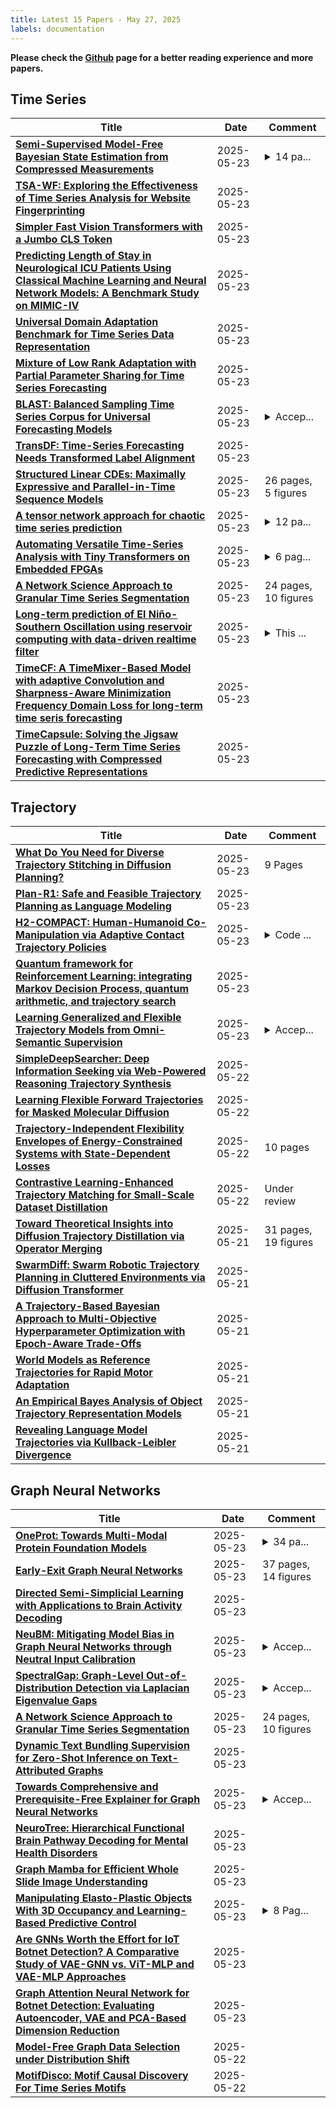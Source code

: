 ```yaml
---
title: Latest 15 Papers - May 27, 2025
labels: documentation
---
```

**Please check the [Github](https://github.com/zezhishao/MTS_Daily_ArXiv) page for a better reading experience and more papers.**

## Time Series
| **Title** | **Date** | **Comment** |
| --- | --- | --- |
| **[Semi-Supervised Model-Free Bayesian State Estimation from Compressed Measurements](http://arxiv.org/abs/2407.07368v4)** | 2025-05-23 | <details><summary>14 pa...</summary><p>14 pages, 12 figures, under review at IEEE Transactions on Signal Processing</p></details> |
| **[TSA-WF: Exploring the Effectiveness of Time Series Analysis for Website Fingerprinting](http://arxiv.org/abs/2505.14616v2)** | 2025-05-23 |  |
| **[Simpler Fast Vision Transformers with a Jumbo CLS Token](http://arxiv.org/abs/2502.15021v2)** | 2025-05-23 |  |
| **[Predicting Length of Stay in Neurological ICU Patients Using Classical Machine Learning and Neural Network Models: A Benchmark Study on MIMIC-IV](http://arxiv.org/abs/2505.17929v1)** | 2025-05-23 |  |
| **[Universal Domain Adaptation Benchmark for Time Series Data Representation](http://arxiv.org/abs/2505.17899v1)** | 2025-05-23 |  |
| **[Mixture of Low Rank Adaptation with Partial Parameter Sharing for Time Series Forecasting](http://arxiv.org/abs/2505.17872v1)** | 2025-05-23 |  |
| **[BLAST: Balanced Sampling Time Series Corpus for Universal Forecasting Models](http://arxiv.org/abs/2505.17871v1)** | 2025-05-23 | <details><summary>Accep...</summary><p>Accepted by SIGKDD 2025 (Research Track)</p></details> |
| **[TransDF: Time-Series Forecasting Needs Transformed Label Alignment](http://arxiv.org/abs/2505.17847v1)** | 2025-05-23 |  |
| **[Structured Linear CDEs: Maximally Expressive and Parallel-in-Time Sequence Models](http://arxiv.org/abs/2505.17761v1)** | 2025-05-23 | 26 pages, 5 figures |
| **[A tensor network approach for chaotic time series prediction](http://arxiv.org/abs/2505.17740v1)** | 2025-05-23 | <details><summary>12 pa...</summary><p>12 pages, 3 figures. Comments are welcome!</p></details> |
| **[Automating Versatile Time-Series Analysis with Tiny Transformers on Embedded FPGAs](http://arxiv.org/abs/2505.17662v1)** | 2025-05-23 | <details><summary>6 pag...</summary><p>6 pages, 5 figures, 1 table, accepted by IEEE Computer Society Annual Symposium on VLSI (ISVLSI 2025)</p></details> |
| **[A Network Science Approach to Granular Time Series Segmentation](http://arxiv.org/abs/2505.17640v1)** | 2025-05-23 | 24 pages, 10 figures |
| **[Long-term prediction of El Niño-Southern Oscillation using reservoir computing with data-driven realtime filter](http://arxiv.org/abs/2501.17781v2)** | 2025-05-23 | <details><summary>This ...</summary><p>This article may be downloaded for personal use only. Any other use requires prior permission of the author and AIP Publishing. This article appeared in T. Jinno et al., Chaos 1 May 2025; 35 (5): 053149 and may be found at https://doi.org/10.1063/5.0261124</p></details> |
| **[TimeCF: A TimeMixer-Based Model with adaptive Convolution and Sharpness-Aware Minimization Frequency Domain Loss for long-term time seris forecasting](http://arxiv.org/abs/2505.17532v1)** | 2025-05-23 |  |
| **[TimeCapsule: Solving the Jigsaw Puzzle of Long-Term Time Series Forecasting with Compressed Predictive Representations](http://arxiv.org/abs/2504.12721v3)** | 2025-05-23 |  |

## Trajectory
| **Title** | **Date** | **Comment** |
| --- | --- | --- |
| **[What Do You Need for Diverse Trajectory Stitching in Diffusion Planning?](http://arxiv.org/abs/2505.18083v1)** | 2025-05-23 | 9 Pages |
| **[Plan-R1: Safe and Feasible Trajectory Planning as Language Modeling](http://arxiv.org/abs/2505.17659v1)** | 2025-05-23 |  |
| **[H2-COMPACT: Human-Humanoid Co-Manipulation via Adaptive Contact Trajectory Policies](http://arxiv.org/abs/2505.17627v1)** | 2025-05-23 | <details><summary>Code ...</summary><p>Code and videos available at https://h2compact.github.io/h2compact/</p></details> |
| **[Quantum framework for Reinforcement Learning: integrating Markov Decision Process, quantum arithmetic, and trajectory search](http://arxiv.org/abs/2412.18208v2)** | 2025-05-23 |  |
| **[Learning Generalized and Flexible Trajectory Models from Omni-Semantic Supervision](http://arxiv.org/abs/2505.17437v1)** | 2025-05-23 | <details><summary>Accep...</summary><p>Accepted as a full paper by KDD'25 - Research Track</p></details> |
| **[SimpleDeepSearcher: Deep Information Seeking via Web-Powered Reasoning Trajectory Synthesis](http://arxiv.org/abs/2505.16834v1)** | 2025-05-22 |  |
| **[Learning Flexible Forward Trajectories for Masked Molecular Diffusion](http://arxiv.org/abs/2505.16790v1)** | 2025-05-22 |  |
| **[Trajectory-Independent Flexibility Envelopes of Energy-Constrained Systems with State-Dependent Losses](http://arxiv.org/abs/2505.16396v1)** | 2025-05-22 | 10 pages |
| **[Contrastive Learning-Enhanced Trajectory Matching for Small-Scale Dataset Distillation](http://arxiv.org/abs/2505.15267v2)** | 2025-05-22 | Under review |
| **[Toward Theoretical Insights into Diffusion Trajectory Distillation via Operator Merging](http://arxiv.org/abs/2505.16024v1)** | 2025-05-21 | 31 pages, 19 figures |
| **[SwarmDiff: Swarm Robotic Trajectory Planning in Cluttered Environments via Diffusion Transformer](http://arxiv.org/abs/2505.15679v1)** | 2025-05-21 |  |
| **[A Trajectory-Based Bayesian Approach to Multi-Objective Hyperparameter Optimization with Epoch-Aware Trade-Offs](http://arxiv.org/abs/2405.15303v2)** | 2025-05-21 |  |
| **[World Models as Reference Trajectories for Rapid Motor Adaptation](http://arxiv.org/abs/2505.15589v1)** | 2025-05-21 |  |
| **[An Empirical Bayes Analysis of Object Trajectory Representation Models](http://arxiv.org/abs/2211.01696v5)** | 2025-05-21 |  |
| **[Revealing Language Model Trajectories via Kullback-Leibler Divergence](http://arxiv.org/abs/2505.15353v1)** | 2025-05-21 |  |

## Graph Neural Networks
| **Title** | **Date** | **Comment** |
| --- | --- | --- |
| **[OneProt: Towards Multi-Modal Protein Foundation Models](http://arxiv.org/abs/2411.04863v2)** | 2025-05-23 | <details><summary>34 pa...</summary><p>34 pages, 7 figures, 11 tables</p></details> |
| **[Early-Exit Graph Neural Networks](http://arxiv.org/abs/2505.18088v1)** | 2025-05-23 | 37 pages, 14 figures |
| **[Directed Semi-Simplicial Learning with Applications to Brain Activity Decoding](http://arxiv.org/abs/2505.17939v1)** | 2025-05-23 |  |
| **[NeuBM: Mitigating Model Bias in Graph Neural Networks through Neutral Input Calibration](http://arxiv.org/abs/2505.15180v2)** | 2025-05-23 | <details><summary>Accep...</summary><p>Accepted to IJCAI 2025</p></details> |
| **[SpectralGap: Graph-Level Out-of-Distribution Detection via Laplacian Eigenvalue Gaps](http://arxiv.org/abs/2505.15177v2)** | 2025-05-23 | <details><summary>Accep...</summary><p>Accepted to IJCAI 2025</p></details> |
| **[A Network Science Approach to Granular Time Series Segmentation](http://arxiv.org/abs/2505.17640v1)** | 2025-05-23 | 24 pages, 10 figures |
| **[Dynamic Text Bundling Supervision for Zero-Shot Inference on Text-Attributed Graphs](http://arxiv.org/abs/2505.17599v1)** | 2025-05-23 |  |
| **[Towards Comprehensive and Prerequisite-Free Explainer for Graph Neural Networks](http://arxiv.org/abs/2505.14005v2)** | 2025-05-23 | <details><summary>Accep...</summary><p>Accepted by IJCAI 2025 AI4Tech Track</p></details> |
| **[NeuroTree: Hierarchical Functional Brain Pathway Decoding for Mental Health Disorders](http://arxiv.org/abs/2502.18786v3)** | 2025-05-23 |  |
| **[Graph Mamba for Efficient Whole Slide Image Understanding](http://arxiv.org/abs/2505.17457v1)** | 2025-05-23 |  |
| **[Manipulating Elasto-Plastic Objects With 3D Occupancy and Learning-Based Predictive Control](http://arxiv.org/abs/2505.16249v2)** | 2025-05-23 | <details><summary>8 Pag...</summary><p>8 Pages, 13 figures, accepted for publication in IEEE Robotics and Automation Letters (RA-L)</p></details> |
| **[Are GNNs Worth the Effort for IoT Botnet Detection? A Comparative Study of VAE-GNN vs. ViT-MLP and VAE-MLP Approaches](http://arxiv.org/abs/2505.17363v1)** | 2025-05-23 |  |
| **[Graph Attention Neural Network for Botnet Detection: Evaluating Autoencoder, VAE and PCA-Based Dimension Reduction](http://arxiv.org/abs/2505.17357v1)** | 2025-05-23 |  |
| **[Model-Free Graph Data Selection under Distribution Shift](http://arxiv.org/abs/2505.17293v1)** | 2025-05-22 |  |
| **[MotifDisco: Motif Causal Discovery For Time Series Motifs](http://arxiv.org/abs/2409.15219v2)** | 2025-05-22 |  |

